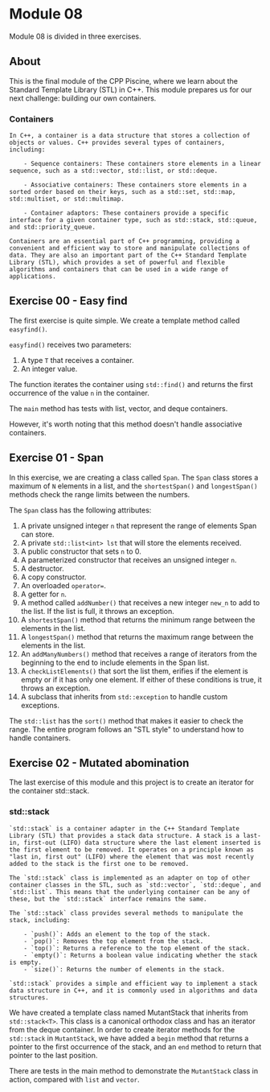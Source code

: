 # Module 08

Module 08 is divided in three exercises.

## About

This is the final module of the CPP Piscine, where we learn about the Standard Template Library (STL) in C++. This module prepares us for our next challenge: building our own containers.

### Containers

	In C++, a container is a data structure that stores a collection of objects or values. C++ provides several types of containers, including:

	    - Sequence containers: These containers store elements in a linear sequence, such as a std::vector, std::list, or std::deque.

	    - Associative containers: These containers store elements in a sorted order based on their keys, such as a std::set, std::map, std::multiset, or std::multimap.

	    - Container adaptors: These containers provide a specific interface for a given container type, such as std::stack, std::queue, and std::priority_queue.

	Containers are an essential part of C++ programming, providing a convenient and efficient way to store and manipulate collections of data. They are also an important part of the C++ Standard Template Library (STL), which provides a set of powerful and flexible algorithms and containers that can be used in a wide range of applications.

## Exercise 00 - Easy find

The first exercise is quite simple. We create a template method called ```easyfind()```.

```easyfind()``` receives two parameters:

1. A type ```T``` that receives a container.
2. An integer value.

The function iterates the container using ```std::find()``` and returns the first occurrence of the value ```n``` in the container.

The ```main``` method has tests with list, vector, and deque containers.

However, it's worth noting that this method doesn't handle associative containers.

## Exercise 01 - Span

In this exercise, we are creating a class called ```Span```. 
The ```Span``` class stores a maximum of ```N``` elements in a list, and the ```shortestSpan()``` and ```longestSpan()``` methods check the range limits between the numbers.

The ```Span``` class has the following attributes:

1. A private unsigned integer ```n``` that represent the range of elements Span can store.
2. A private ```std::list<int> lst``` that will store the elements received.
3. A public constructor that sets ```n``` to 0.
4. A parameterized constructor that receives an unsigned integer ```n```.
5. A destructor.
6. A copy constructor.
7. An overloaded ```operator=```.
8. A getter for ```n```.
9. A method called ```addNumber()``` that receives a new integer ```new_n``` to add to the list. If the list is full, it throws an exception.
10. A ```shortestSpan()``` method that returns the minimum range between the elements in the list.
11. A ```longestSpan()``` method that returns the maximum range between the elements in the list.
12. An ```addManyNumbers()``` method that receives a range of iterators from the beginning to the end to include elements in the Span list.
13. A ```checkListElements()``` that sort the list them, erifies if the element is empty or if it has only one element. If either of these conditions is true, it throws an exception.
14. A subclass that inherits from ```std::exception``` to handle custom exceptions.

The ```std::list``` has the ```sort()``` method that makes it easier to check the range. The entire program follows an "STL style" to understand how to handle containers.

## Exercise 02 - Mutated abomination

The last exercise of this module and this project is to create an iterator for the container std::stack. 

### std::stack 

	`std::stack` is a container adapter in the C++ Standard Template Library (STL) that provides a stack data structure. A stack is a last-in, first-out (LIFO) data structure where the last element inserted is the first element to be removed. It operates on a principle known as "last in, first out" (LIFO) where the element that was most recently added to the stack is the first one to be removed.

	The `std::stack` class is implemented as an adapter on top of other container classes in the STL, such as `std::vector`, `std::deque`, and `std::list`. This means that the underlying container can be any of these, but the `std::stack` interface remains the same.

	The `std::stack` class provides several methods to manipulate the stack, including:

	    - `push()`: Adds an element to the top of the stack.
	    - `pop()`: Removes the top element from the stack.
	    - `top()`: Returns a reference to the top element of the stack.
	    - `empty()`: Returns a boolean value indicating whether the stack is empty.
	    - `size()`: Returns the number of elements in the stack.

	`std::stack` provides a simple and efficient way to implement a stack data structure in C++, and it is commonly used in algorithms and data structures.

We have created a template class named MutantStack that inherits from ```std::stack<T>```. This class is a canonical orthodox class and has an iterator from the deque container. In order to create iterator methods for the ```std::stack``` in ```MutantStack```, we have added a ```begin``` method that returns a pointer to the first occurrence of the stack, and an ```end``` method to return that pointer to the last position.

There are tests in the main method to demonstrate the ```MutantStack``` class in action, compared with ```list``` and ```vector```.
